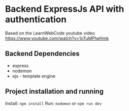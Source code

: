 # Backend ExpressJs API with authentication

Based on the LearnWebCode youtube video https://www.youtube.com/watch?v=1oTuMPIwHmk

## Backend Dependencies

-   express
-   nodemon
-   ejs - template engine

## Project installation and running

Install: `npm install`
Run: `nodemon` or `npm run dev`
